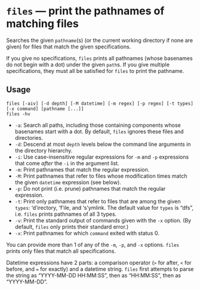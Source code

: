 # `files` — print the pathnames of matching files

Searches the given `pathname`(s) (or the current working directory if none are given) for files that match the given specifications.

If you give no specifications, `files` prints all pathnames (whose basenames do not begin with a dot) under the given `path`s. If you give multiple specifications, they must all be satisfied for `files` to print the pathname.

## Usage

```
files [-aiv] [-d depth] [-M datetime] [-m regex] [-p regex] [-t types] [-x command] [pathname [...]]
files -hv
```

* `-a`: Search all paths, including those containing components whose basenames start with a dot. By default, `files` ignores these files and directories.
* `-d`: Descend at most `depth` levels below the command line arguments in the directory hierarchy.
* `-i`: Use case-insensitive regular expressions for `-m` and `-p` expressions that come *after* the `-i` in the argument list.
* `-m`: Print pathnames that match the regular expression.
* `-M`: Print pathnames that refer to files whose modification times match the given `datetime` expression (see below).
* `-p`: Do not print (i.e. prune) pathnames that match the regular expression.
* `-t`: Print only pathnames that refer to files that are among the given `types`: ‘d’irectory, ‘f’ile, and ‘s’ymlink. The default value for `types` is “dfs”, i.e. `files` prints pathnames of all 3 types.
* `-v`: Print the standard output of commands given with the `-x` option. (By default, `files` only prints their standard error.)
* `-x`: Print pathnames for which `command` exited with status 0.

You can provide more than 1 of any of the `-m`, `-p`, and `-x` options. `files` prints only files that match all specifications.

Datetime expressions have 2 parts: a comparison operator (`>` for after, `<` for before, and `=` for exactly) and a datetime string. `files` first attempts to parse the string as “YYYY-MM-DD HH:MM:SS”, then as “HH:MM:SS”, then as “YYYY-MM-DD”.
